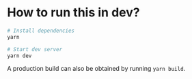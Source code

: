 # How to run this in dev?

```bash
# Install dependencies
yarn

# Start dev server
yarn dev
```

A production build can also be obtained by running `yarn build`.
